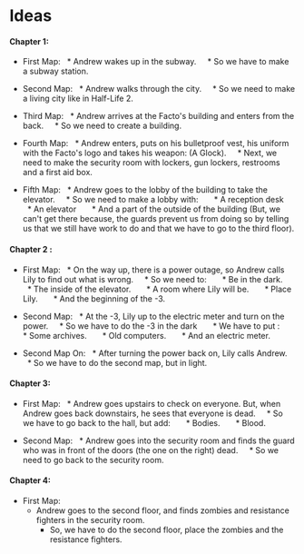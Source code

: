 # Ideas

#### Chapter 1:
* First Map:
  * Andrew wakes up in the subway.
    * So we have to make a subway station.

* Second Map:
  * Andrew walks through the city.
    * So we need to make a living city like in Half-Life 2.

* Third Map:
  * Andrew arrives at the Facto's building and enters from the back.
    * So we need to create a building.

* Fourth Map:
  * Andrew enters, puts on his bulletproof vest, his uniform with the Facto's logo and takes his weapon: (A Glock).
    * Next, we need to make the security room with lockers, gun lockers, restrooms and a first aid box.

* Fifth Map:
  * Andrew goes to the lobby of the building to take the elevator.
    * So we need to make a lobby with:
      * A reception desk
      * An elevator
      * And a part of the outside of the building (But, we can't get there because, the guards prevent us from doing so by telling us that we still have work to do and that we have to go to the third floor).

#### Chapter 2 :
* First Map:
  * On the way up, there is a power outage, so Andrew calls Lily to find out what is wrong.
    * So we need to:
      * Be in the dark.
      * The inside of the elevator.
      * A room where Lily will be.
      * Place Lily.
      * And the beginning of the -3.

* Second Map:
  * At the -3, Lily up to the electric meter and turn on the power.
    * So we have to do the -3 in the dark
      * We have to put :
      * Some archives.
      * Old computers.
      * And an electric meter.

* Second Map On: 
  * After turning the power back on, Lily calls Andrew.
    * So we have to do the second map, but in light.

#### Chapter 3:
* First Map:
  * Andrew goes upstairs to check on everyone. But, when Andrew goes back downstairs, he sees that everyone is dead.
    * So we have to go back to the hall, but add:
      * Bodies.
      * Blood.

* Second Map:
  * Andrew goes into the security room and finds the guard who was in front of the doors (the one on the right) dead.
    * So we need to go back to the security room.

#### Chapter 4:
* First Map:
  * Andrew goes to the second floor, and finds zombies and resistance fighters in the security room.
    * So, we have to do the second floor, place the zombies and the resistance fighters.